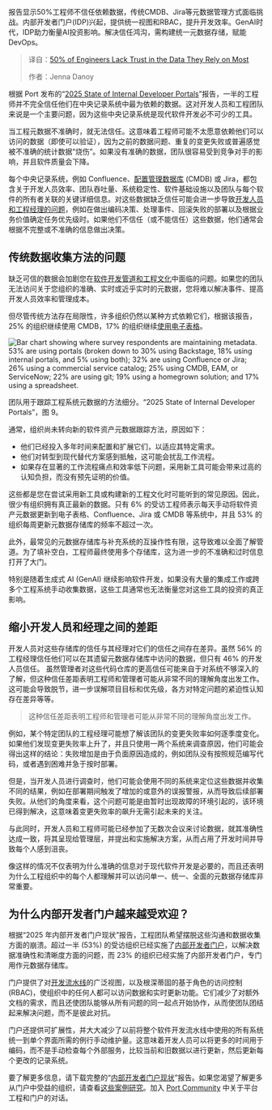<!--
title: 50%的工程师不信任他们最依赖的数据
cover: https://cdn.thenewstack.io/media/2025/02/fffa961f-developers-dont-trust-their-data2.jpg
summary: 报告显示50%工程师不信任依赖数据，传统CMDB、Jira等元数据管理方式面临挑战。内部开发者门户(IDP)兴起，提供统一视图和RBAC，提升开发效率。GenAI时代，IDP助力衡量AI投资影响。解决信任鸿沟，需构建统一元数据存储，赋能DevOps。
-->

报告显示50%工程师不信任依赖数据，传统CMDB、Jira等元数据管理方式面临挑战。内部开发者门户(IDP)兴起，提供统一视图和RBAC，提升开发效率。GenAI时代，IDP助力衡量AI投资影响。解决信任鸿沟，需构建统一元数据存储，赋能DevOps。

> 译自：[50% of Engineers Lack Trust in the Data They Rely on Most](https://thenewstack.io/50-of-engineers-lack-trust-in-the-data-they-rely-on-most/)
> 
> 作者：Jenna Danoy

根据 Port 发布的“[2025 State of Internal Developer Portals](https://hubs.la/Q036KcgK0)”报告，一半的工程师并不完全信任他们在中央记录系统中最为依赖的数据。这对开发人员和工程团队来说是一个主要问题，因为这些中央记录系统是现代软件开发必不可少的工具。

当工程元数据不准确时，就无法信任。这意味着工程师可能不太愿意依赖他们可以访问的数据（即使可以验证），因为之前的数据问题、重复的变更失败或普遍感觉被不准确的统计数据“烧伤”。如果没有准确的数据，团队很容易受到竞争对手的影响，并且软件质量会下降。

每个中央记录系统，例如 Confluence、[配置管理数据库](https://hubs.la/Q036KcFH0) (CMDB) 或 Jira，都包含关于开发人员效率、团队吞吐量、系统稳定性、软件基础设施以及团队与每个软件的所有者关联的关键详细信息。对这些数据缺乏信任可能会进一步导致[开发人员和工程经理的问题](https://thenewstack.io/developers-unhappy-with-tool-sprawl-lagging-data-long-waits/)，例如在做出编码决策、处理事件、回滚失败的部署以及根据业务价值确定任务优先级时。如果他们不信任（或不能信任）这些数据，他们通常会根据不完整或不准确的信息做出决策。

## 传统数据收集方法的问题

缺乏可信的数据会加剧您在[软件开发管道和工程文化](https://thenewstack.io/shifting-left-how-sres-and-developers-can-finally-work-in-sync)中面临的问题。如果您的团队无法访问关于您组织的准确、实时或近乎实时的元数据，您将难以解决事件、提高开发人员效率和管理成本。

但尽管传统方法存在局限性，许多组织仍然以某种方式依赖它们，根据该报告，25% 的组织继续使用 CMDB，17% 的组织继续[使用电子表格](https://thenewstack.io/30-of-engineer-leads-use-a-spreadsheet-as-a-service-catalog)。

![Bar chart showing where survey respondents are maintaining metadata. 53% are using portals (broken down to 30% using Backstage, 18% using internal portals, and 5% using both); 32% are using Confluence or Jira; 26% using a commercial service catalog; 25% using CMDB, EAM, or ServiceNow; 22% are using git; 19% using a homegrown solution; and 17% using a spreadsheet.](https://cdn.thenewstack.io/media/2025/02/618bc361-port-top-metadata-repos.jpg)

团队用于跟踪工程系统元数据的方法细分。“2025 State of Internal Developer Portals”，图 9。

通常，组织尚未转向新的软件资产元数据跟踪方法，原因如下：

- 他们已经投入多年时间来配置和扩展它们，以适应其特定需求。
- 他们对转型到现代替代方案感到抵触，这可能会扰乱工作流程。
- 如果存在显著的工作流程痛点和效率低下问题，采用新工具可能会带来过高的认知负担，而没有预先证明的价值。

这些都是您在尝试采用新工具或构建新的工程文化时可能听到的常见原因。因此，很少有组织拥有真正最新的数据。只有 6% 的受访工程师表示每天手动将软件资产元数据更新到电子表格、Confluence、Jira 或 CMDB 等系统中，并且 53% 的组织每周更新元数据存储库的频率不超过一次。

此外，最常见的元数据存储库与补充系统的互操作性有限，这导致难以全面了解管道。为了填补空白，工程师最终使用多个存储库，这为进一步的不准确和过时信息打开了大门。

特别是随着生成式 AI (GenAI) 继续影响软件开发，如果没有大量的集成工作或跨多个工程系统手动收集数据，这些工具通常也无法衡量您对这些工具的投资的真正影响。

## 缩小开发人员和经理之间的差距

开发人员对这些存储库的信任与其经理对它们的信任之间存在差异。虽然 56% 的工程经理信任他们可以在其遗留元数据存储库中访问的数据，但只有 46% 的开发人员信任。
虽然管理者对这些代码仓库的更高信任可能来自于对系统不够深入的了解，但这种信任差距表明工程师和管理者可能从非常不同的理解角度出发工作。这可能会导致脱节，进一步误解项目目标和优先级，各方对特定问题的紧迫性认知存在差异等等。

> 这种信任差距表明工程师和管理者可能从非常不同的理解角度出发工作。

例如，某个特定团队的工程经理可能想了解该团队的变更失败率如何逐季度变化。如果他们发现变更失败率上升了，并且只使用一两个系统来调查原因，他们可能会得出这样的结论：失败增加是由于负面原因造成的，例如团队没有按照规范编写代码，或者遇到困难并急于按时部署。

但是，当开发人员进行调查时，他们可能会使用不同的系统来定位这些数据并收集不同的结果，例如在部署期间触发了增加的或意外的误报警报，从而导致后续部署失败。从他们的角度来看，这个问题可能是由暂时出现故障的环境引起的，该环境已得到解决，这意味着变更失败率的飙升无需引起未来的关注。

与此同时，开发人员和工程师可能已经参加了无数次会议来讨论数据，就其准确性达成一致，将其呈现给管理层，并提出和实施解决方案，从而占用了开发时间并导致每个人感到沮丧。

像这样的情况不仅表明为什么准确的信息对于现代软件开发是必要的，而且还表明为什么工程组织中的每个人都理解并可以访问单一、统一、全面的元数据存储库非常重要。

## 为什么内部开发者门户越来越受欢迎？

根据“2025 年内部开发者门户现状”报告，工程团队希望摆脱这些沟通和数据收集方面的崩溃。超过一半 (53%) 的受访组织已经实施了[内部开发者门户](https://hubs.la/Q036KBsn0)，以解决数据准确性和清晰度方面的问题，而 23% 的组织已经实施了内部开发者门户，专门用作元数据存储库。

门户提供了对[开发流水线](https://thenewstack.io/internal-developer-portals-3-real-business-examples)的广泛视图，以及根深蒂固的基于角色的访问控制 (RBAC)，使组织中的任何人都可以访问数据和实时更新功能。它们减少了对额外文档的需求，而且还使团队能够从所有问题的同一起点开始协作，从而使团队团结起来解决问题，而不是彼此对抗。

门户还提供可扩展性，并大大减少了以前将整个软件开发流水线中使用的所有系统统一到单个界面所需的例行手动维护量。这意味着开发人员可以将更多的时间用于编码，而不是手动检查每个外部服务，比较当前和旧数据以进行更新，然后更新每个更改的记录系统。

要了解更多信息，请下载完整的“[内部开发者门户现状](https://hubs.la/Q036KcgK0)”报告。如果您渴望了解更多从门户中受益的组织，请查看[这些案例研究](https://hubs.la/Q036KzPs0)。加入 [Port Community](https://hubs.la/Q036KzGs0) 中关于平台工程和门户的对话。